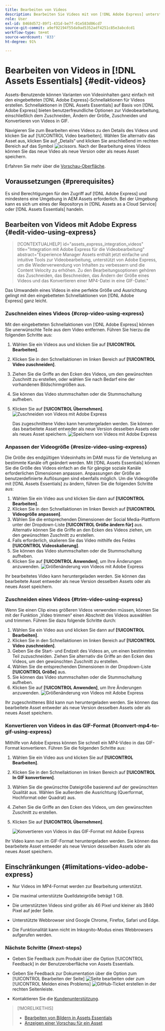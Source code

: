 ```yaml
---
title: Bearbeiten von Videos
description: Bearbeiten Sie Videos mit von [!DNL Adobe Express] unterstützten Optionen und speichern Sie aktualisierte Videos als Versionen.
role: User
exl-id: 8468d572-89f1-431d-be7f-01e583d06cd7
source-git-commit: a9ef92194f55da9ad5352adf4251c85e3abcdcd1
workflow-type: tm+mt
source-wordcount: '833'
ht-degree: 91%

---
```


# Bearbeiten von Videos in [!DNL Assets Essentials] {#edit-videos}

Assets-Benutzende können Varianten von Videoinhalten ganz einfach mit den eingebetteten [!DNL Adobe Express]-Schnellaktionen für Videos erstellen. Schnellaktionen in [!DNL Assets Essentials] auf Basis von [!DNL Adobe Express] bieten benutzerfreundliche Optionen zur Videobearbeitung, einschließlich dem Zuschneiden, Ändern der Größe, Zuschneiden und Konvertieren von Videos in GIF.

Navigieren Sie zum Bearbeiten eines Videos zu den Details des Videos und klicken Sie auf [!UICONTROL Video bearbeiten]. Wählen Sie alternativ das Asset aus, klicken Sie auf „Details“ und klicken Sie anschließend im rechten Bereich auf das Symbol ![scissors](assets/do-not-localize/cut.svg). Nach der Bearbeitung eines Videos können Sie das neue Video als neue Version oder als neues Asset speichern.

Erfahren Sie mehr über die [Vorschau-Oberfläche](/help/using/navigate-view.md#preview-assets).

## Voraussetzungen {#prerequisites}

Es sind Berechtigungen für den Zugriff auf [!DNL Adobe Express] und mindestens eine Umgebung in AEM Assets erforderlich. Bei der Umgebung kann es sich um eines der Repositorys in [!DNL Assets as a Cloud Service] oder [!DNL Assets Essentials] handeln.

## Bearbeiten von Videos mit Adobe Express {#edit-video-using-express}

>[!CONTEXTUALHELP]
>id="assets_express_integration_videos"
>title="Integration mit Adobe Express für die Videobearbeitung"
>abstract="Experience Manager Assets enthält jetzt einfache und intuitive Tools zur Videobearbeitung, unterstützt von Adobe Express, um die Wiederverwendung von Inhalten zu verbessern und die Content Velocity zu erhöhen. Zu den Bearbeitungsoptionen gehören das Zuschneiden, das Beschneiden, das Ändern der Größe eines Videos und das Konvertieren einer MP4-Datei in eine GIF-Datei."

Das Umwandeln eines Videos in eine perfekte Größe und Ausrichtung gelingt mit den eingebetteten Schnellaktionen von [!DNL Adobe Express] ganz leicht.

### Zuschneiden eines Videos {#crop-video-using-express}

Mit den eingebetteten Schnellaktionen von [!DNL Adobe Express] können Sie unerwünschte Teile aus dem Video entfernen. Führen Sie hierzu die folgenden Schritte aus:

1. Wählen Sie ein Videos aus und klicken Sie auf **[!UICONTROL Bearbeiten]**.
2. Klicken Sie in den Schnellaktionen im linken Bereich auf **[!UICONTROL Video zuschneiden]**.
3. Ziehen Sie die Griffe an den Ecken des Videos, um den gewünschten Zuschnitt zu erstellen, oder wählen Sie nach Bedarf eine der vorhandenen Bildschirmgrößen aus.
4. Sie können das Video stummschalten oder die Stummschaltung aufheben.
5. Klicken Sie auf **[!UICONTROL Übernehmen]**.
   ![Zuschneiden von Videos mit Adobe Express](/help/using/assets/adobe-express-crop-video.png)

   Das zugeschnittene Video kann heruntergeladen werden. Sie können das bearbeitete Asset entweder als neue Version desselben Assets oder als neues Asset speichern. ![Speichern von Videos mit Adobe Express](/help/using/assets/adobe-express-save-video.png)

### Anpassen der Videogröße {#resize-video-using-express}

Die Größe des endgültigen Videoinhalts im DAM muss für die Verteilung an bestimmte Kanäle oft geändert werden. Mit [!DNL Assets Essentials] können Sie die Größe des Videos einfach an die für gängige soziale Kanäle erforderlichen Dimensionen anpassen. Anpassungen der Größe an benutzerdefinierte Auflösungen sind ebenfalls möglich. Um die Videogröße mit [!DNL Assets Essentials] zu ändern, führen Sie die folgenden Schritte aus:

1. Wählen Sie ein Video aus und klicken Sie dann auf **[!UICONTROL Bearbeiten]**.
2. Klicken Sie in den Schnellaktionen im linken Bereich auf **[!UICONTROL Videogröße anpassen]**.
3. Wählen Sie die entsprechenden Dimensionen der Social Media-Plattform unter der Dropdown-Liste **[!UICONTROL Größe ändern für]** aus. Alternativ können Sie die Griffe an den Ecken des Videos ziehen, um den gewünschten Zuschnitt zu erstellen.
4. Falls erforderlich, skalieren Sie das Video mithilfe des Feldes **[!UICONTROL Videoskalierung]**.
5. Sie können das Video stummschalten oder die Stummschaltung aufheben.
6. Klicken Sie auf **[!UICONTROL Anwenden]**, um Ihre Änderungen anzuwenden.
   ![Größenänderung von Videos mit Adobe Express](/help/using/assets/adobe-express-resize-video.png)

Ihr bearbeitetes Video kann heruntergeladen werden. Sie können das bearbeitete Asset entweder als neue Version desselben Assets oder als neues Asset speichern.

### Zuschneiden eines Videos {#trim-video-using-express}

Wenn Sie einen Clip eines größeren Videos verwenden müssen, können Sie mit der Funktion „Video trimmen“ einen Abschnitt des Videos auswählen und trimmen. Führen Sie dazu folgende Schritte durch:

1. Wählen Sie ein Video aus und klicken Sie dann auf **[!UICONTROL Bearbeiten]**.
2. Klicken Sie in den Schnellaktionen im linken Bereich auf **[!UICONTROL Video zuschneiden]**.
3. Geben Sie die Start- und Endzeit des Videos an, um einen bestimmten Teil zuzuschneiden. Ziehen Sie alternativ die Griffe an den Ecken des Videos, um den gewünschten Zuschnitt zu erstellen.
4. Wählen Sie die entsprechenden Dimensionen in der Dropdown-Liste **[!UICONTROL Größe]** aus.
5. Sie können das Video stummschalten oder die Stummschaltung aufheben.
6. Klicken Sie auf **[!UICONTROL Anwenden]**, um Ihre Änderungen anzuwenden.
   ![Größenänderung von Videos mit Adobe Express](/help/using/assets/adobe-express-trim-video.png)

Ihr zugeschnittenes Bild kann nun heruntergeladen werden. Sie können das bearbeitete Asset entweder als neue Version desselben Assets oder als neues Asset speichern.

### Konvertieren von Videos in das GIF-Format {#convert-mp4-to-gif-using-express}

Mithilfe von Adobe Express können Sie schnell ein MP4-Video in das GIF-Format konvertieren. Führen Sie die folgenden Schritte aus:

1. Wählen Sie ein Video aus und klicken Sie auf **[!UICONTROL Bearbeiten]**.
2. Klicken Sie in den Schnellaktionen im linken Bereich auf **[!UICONTROL In GIF konvertieren]**.
3. Wählen Sie die gewünschte Dateigröße basierend auf der gewünschten Qualität aus. Wählen Sie außerdem die Ausrichtung (Querformat, Hochformat oder Quadrat) aus.
4. Ziehen Sie die Griffe an den Ecken des Videos, um den gewünschten Zuschnitt zu erstellen.
5. Klicken Sie auf **[!UICONTROL Übernehmen]**.

   ![Konvertieren von Videos in das GIF-Format mit Adobe Express](/help/using/assets/adobe-express-convert-video-to-gif.png)

Ihr Video kann nun im GIF-Format heruntergeladen werden. Sie können das bearbeitete Asset entweder als neue Version desselben Assets oder als neues Asset speichern.

## Einschränkungen {#limitations-video-adobe-express}

* Nur Videos im MP4-Format werden zur Bearbeitung unterstützt.

* Die maximal unterstützte Quelldateigröße beträgt 1 GB.

* Die unterstützten Videos sind größer als 46 Pixel und kleiner als 3840 Pixel auf jeder Seite.

* Unterstützte Webbrowser sind Google Chrome, Firefox, Safari und Edge.

* Die Funktionalität kann nicht im Inkognito-Modus eines Webbrowsers aufgerufen werden.

### Nächste Schritte {#next-steps}

* Geben Sie Feedback zum Produkt über die Option [!UICONTROL Feedback] in der Benutzeroberfläche von Assets Essentials.

* Geben Sie Feedback zur Dokumentation über die Option zum [!UICONTROL Bearbeiten der Seite] ![Seite bearbeiten](assets/do-not-localize/edit-page.png) oder zum [!UICONTROL Melden eines Problems] ![GitHub-Ticket erstellen](assets/do-not-localize/github-issue.png) in der rechten Seitenleiste.

* Kontaktieren Sie die [Kundenunterstützung](https://experienceleague.adobe.com/de?support-solution=General#support).

>[!MORELIKETHIS]
>
>* [Bearbeiten von Bildern in Assets Essentials](/help/using/edit-images.md)
>* [Anzeigen einer Vorschau für ein Asset](/help/using/navigate-view.md#preview-assets)
